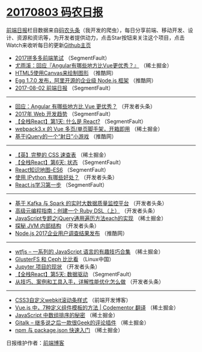 # [20170803 码农日报](http://hao.caibaojian.com/date/2017/08/03)

[前端日报](http://caibaojian.com/c/news)栏目数据来自[码农头条](http://hao.caibaojian.com/)（我开发的爬虫），每日分享前端、移动开发、设计、资源和资讯等，为开发者提供动力，点击Star按钮来关注这个项目，点击Watch来收听每日的更新[Github主页](https://github.com/kujian/frontendDaily)
* [2017拼多多前端笔试](http://hao.caibaojian.com/46491.html) （SegmentFault）
* [尤雨溪：回应『Angular有哪些地方比Vue更优秀？』](http://hao.caibaojian.com/46520.html) （稀土掘金）
* [HTML5使用Canvas来绘制图形](http://hao.caibaojian.com/46511.html) （推酷网）
* [Egg 1.7.0 发布，阿里开源的企业级 Node.js 框架](http://hao.caibaojian.com/46510.html) （推酷网）
* [2017-08-02 前端日报](http://hao.caibaojian.com/46501.html) （SegmentFault）

***
* [回应：Angular 有哪些地方比 Vue 更优秀？](http://hao.caibaojian.com/46556.html) （开发者头条）
* [2017年 Web 开发趋势](http://hao.caibaojian.com/46488.html) （SegmentFault）
* [【全栈React】第1天: 什么是 React?](http://hao.caibaojian.com/46500.html) （SegmentFault）
* [webpack3.x 的 Vue 多页/单页脚手架，开箱即用](http://hao.caibaojian.com/46532.html) （稀土掘金）
* [基于jQuery的一个“射日”小游戏](http://hao.caibaojian.com/46505.html) （推酷网）

***
* [【英】完整的 CSS 速查表](http://hao.caibaojian.com/46527.html) （稀土掘金）
* [【全栈React】第6天: 状态](http://hao.caibaojian.com/46497.html) （SegmentFault）
* [React知识地图&#8211;ES6](http://hao.caibaojian.com/46490.html) （SegmentFault）
* [使用 IPython 有哪些好处？](http://hao.caibaojian.com/46550.html) （开发者头条）
* [React.js学习第一步](http://hao.caibaojian.com/46496.html) （SegmentFault）

***
* [基于 Kafka 与 Spark 的实时大数据质量监控平台](http://hao.caibaojian.com/46566.html) （开发者头条）
* [高级元编程指南：创建一个 Ruby DSL（上）](http://hao.caibaojian.com/46569.html) （开发者头条）
* [JavaScript专题之jQuery通用遍历方法each的实现](http://hao.caibaojian.com/46525.html) （稀土掘金）
* [探秘 JVM 内部结构](http://hao.caibaojian.com/46553.html) （开发者头条）
* [Node.js 2017企业用户调查结果发布](http://hao.caibaojian.com/46509.html) （推酷网）

***
* [wtfjs &#8211; 一系列的 JavaScript 语言的有趣技巧合集](http://hao.caibaojian.com/46529.html) （稀土掘金）
* [GlusterFS 和 Ceph 比比看](http://hao.caibaojian.com/46596.html) （Linux中国）
* [Jupyter 项目的现状](http://hao.caibaojian.com/46567.html) （开发者头条）
* [【全栈React】第5天: 数据驱动](http://hao.caibaojian.com/46489.html) （SegmentFault）
* [从技巧、案例和工具入手，详解性能优化怎么做](http://hao.caibaojian.com/46558.html) （开发者头条）

***
* [CSS3自定义webkit滚动条样式](http://hao.caibaojian.com/46609.html) （前端开发博客）
* [Vue.js 中，7种定义组件模板的方法 | Codementor 翻译](http://hao.caibaojian.com/46522.html) （稀土掘金）
* [JavaScript 中数组排序的秘密](http://hao.caibaojian.com/46533.html) （稀土掘金）
* [Gitalk &#8211; 继多说之后一款很Geek的评论插件](http://hao.caibaojian.com/46523.html) （稀土掘金）
* [npm 与 package.json 快速入门](http://hao.caibaojian.com/46524.html) （稀土掘金）

日报维护作者：[前端博客](http://caibaojian.com/) 